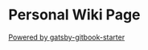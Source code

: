 # Personal Wiki Page

[Powered by gatsby-gitbook-starter](https://github.com/hasura/gatsby-gitbook-starter)

